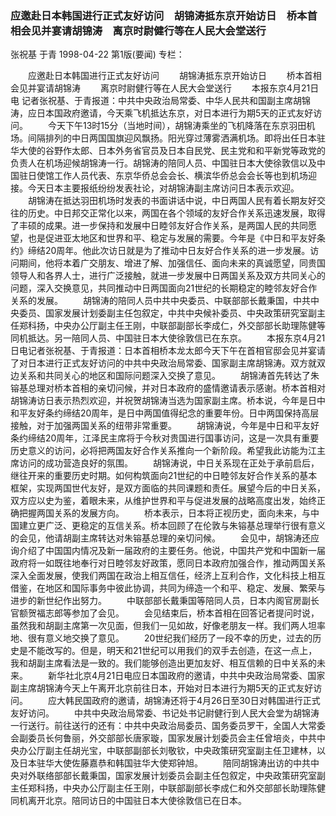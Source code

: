 ### 应邀赴日本韩国进行正式友好访问　胡锦涛抵东京开始访日　桥本首相会见并宴请胡锦涛　离京时尉健行等在人民大会堂送行
张祝基  于青
1998-04-22
第1版(要闻)
专栏：

　　应邀赴日本韩国进行正式友好访问
　　胡锦涛抵东京开始访日
　　桥本首相会见并宴请胡锦涛
　　离京时尉健行等在人民大会堂送行
　　本报东京4月21日电 记者张祝基、于青报道：中共中央政治局常委、中华人民共和国副主席胡锦涛，应日本国政府邀请，今天乘飞机抵达东京，对日本进行为期5天的正式友好访问。
　　今天下午13时15分（当地时间），胡锦涛乘坐的飞机降落在东京羽田机场。间隔排列的中日两国国旗迎风飘扬。阳光穿过薄雾洒满机场。即将出任日本驻华大使的谷野作太郎、日本外务省官员及日本自民党、民主党和和平新党等政党的负责人在机场迎候胡锦涛一行。胡锦涛的陪同人员、中国驻日本大使徐敦信以及中国驻日使馆工作人员代表、东京华侨总会会长、横滨华侨总会会长等也到机场迎接。今天日本主要报纸纷纷发表社论，对胡锦涛副主席访问日本表示欢迎。
　　胡锦涛在抵达羽田机场时发表的书面讲话中说，中日两国人民有着长期友好交往的历史。中日邦交正常化以来，两国在各个领域的友好合作关系迅速发展，取得了丰硕的成果。进一步保持和发展中日睦邻友好合作关系，是两国人民的共同愿望，也是促进亚太地区和世界和平、稳定与发展的需要。今年是《中日和平友好条约》缔结20周年。他此次访日就是为了推动中日友好合作关系的进一步发展。访问期间，他将本着广交朋友、增进了解、加强信任、面向未来的真诚愿望，同贵国领导人和各界人士，进行广泛接触，就进一步发展中日两国关系及双方共同关心的问题，深入交换意见，共同推动中日两国面向21世纪的长期稳定的睦邻友好合作关系的发展。
　　胡锦涛的陪同人员中共中央委员、中联部部长戴秉国，中共中央委员、国家发展计划委副主任包叙定，中共中央候补委员、中央政策研究室副主任郑科扬，中央办公厅副主任王刚，中联部副部长李成仁，外交部部长助理陈健等同机抵达。另一陪同人员、中国驻日本大使徐敦信已在东京。
　　本报东京4月21日电记者张祝基、于青报道：日本首相桥本龙太郎今天下午在首相官邸会见并宴请了对日本进行正式友好访问的中共中央政治局常委、国家副主席胡锦涛。双方就双边关系和共同关心的地区和国际问题深入交换了意见。
　　胡锦涛首先转达了朱镕基总理对桥本首相的亲切问候，并对日本政府的盛情邀请表示感谢。桥本首相对胡锦涛访日表示热烈欢迎，并祝贺胡锦涛当选为国家副主席。桥本说，今年是日中和平友好条约缔结20周年，是日中两国值得纪念的重要年份。日中两国保持高层接触，对于加强两国关系的纽带非常重要。
　　胡锦涛说，今年是中日和平友好条约缔结20周年，江泽民主席将于今秋对贵国进行国事访问，这是一次具有重要历史意义的访问，必将把两国友好合作关系推向一个新阶段。希望我此访能为江主席访问的成功营造良好的氛围。
　　胡锦涛说，中日关系现在正处于承前启后，继往开来的重要历史时期。如何构筑面向21世纪的中日睦邻友好合作关系的基本框架，实现两国世代友好，是双方面临的共同课题和责任。展望今后的中日关系，双方应以史为鉴，着眼未来，从维护世界和平与促进发展的战略高度出发，始终正确把握两国关系的发展方向。
　　桥本表示，日本将正视历史，面向未来，与中国建立更广泛、更稳定的互信关系。桥本回顾了在伦敦与朱镕基总理举行很有意义的会见，他请胡副主席转达对朱镕基总理的亲切问候。
　　会见中，胡锦涛还应询介绍了中国国内情况及新一届政府的主要任务。他说，中国共产党和中国新一届政府将一如既往地奉行对日睦邻友好政策，愿同日本政府加强合作，推动两国关系深入全面发展，使我们两国在政治上相互信任，经济上互利合作，文化科技上相互借鉴，在地区和国际事务中彼此协调，共同为缔造一个和平、稳定、发展、繁荣与进步的新世纪作出努力。
　　中联部部长戴秉国等陪同人员，日本内阁官房副长官额贺福志郎等参加了会见。
　　会见结束后，桥本首相在回答记者提问时说，虽然我和胡副主席第一次见面，但我们一见如故，好像老朋友一样。我们两人坦率地、很有意义地交换了意见。
　　20世纪我们经历了一段不幸的历史，过去的历史是不能改写的。但是，明天和21世纪可以用我们的双手去创造，在这一点上，我和胡副主席看法是一致的。我们能够创造出更加友好、相互信赖的日中关系的未来。
　　新华社北京4月21日电应日本国政府的邀请，中共中央政治局常委、国家副主席胡锦涛今天上午离开北京前往日本，开始对日本进行为期5天的正式友好访问。
　　应大韩民国政府的邀请，胡锦涛还将于4月26日至30日对韩国进行正式友好访问。
　　中共中央政治局常委、书记处书记尉健行到人民大会堂为胡锦涛一行送行。前往送行的还有：中共中央政治局委员、国务委员罗干，全国人大常委会副委员长何鲁丽，外交部部长唐家璇，国家发展计划委员会主任曾培炎，中共中央办公厅副主任胡光宝，中联部副部长刘敬钦，中央政策研究室副主任卫建林，以及日本驻华大使佐藤嘉恭和韩国驻华大使郑钟旭。
　　陪同胡锦涛出访的中共中央对外联络部部长戴秉国，国家发展计划委员会副主任包叙定，中央政策研究室副主任郑科扬，中央办公厅副主任王刚，中联部副部长李成仁和外交部部长助理陈健同机离开北京。陪同访日的中国驻日本大使徐敦信已在日本。
